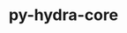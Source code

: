 ---
title: "py-hydra-core"
layout: cache
categories: [package, develop-2024-11-03]
meta: {"versions": ["1.3.1"], "compilers": ["apple-clang@=15.0.0", "gcc@=13.2.0"], "oss": ["ubuntu24.04", "ventura"], "platforms": ["darwin", "linux"], "targets": ["aarch64", "x86_64_v3"], "stacks": ["ml-darwin-aarch64-mps", "ml-linux-aarch64-cpu", "ml-linux-aarch64-cuda", "ml-linux-x86_64-cpu", "ml-linux-x86_64-cuda", "root"], "num_specs": 3, "num_specs_by_stack": {"ml-darwin-aarch64-mps": 1, "root": 3, "ml-linux-aarch64-cpu": 1, "ml-linux-aarch64-cuda": 1, "ml-linux-x86_64-cpu": 1, "ml-linux-x86_64-cuda": 1}}
spec_details: [{"hash": "wdvarg5vplk5jshrumuph6ygmb3amou2", "compiler": "apple-clang@=15.0.0", "versions": ["1.3.1"], "os": "ventura", "platform": "darwin", "target": "aarch64", "variants": ["build_system=python_pip"], "stacks": ["ml-darwin-aarch64-mps", "root"], "size": "-", "tarball": "https://binaries.spack.io/develop-2024-11-03/build_cache/darwin-ventura-aarch64/apple-clang-15.0.0/py-hydra-core-1.3.1/darwin-ventura-aarch64-apple-clang-15.0.0-py-hydra-core-1.3.1-wdvarg5vplk5jshrumuph6ygmb3amou2.spack"}, {"hash": "ezmviir5lrck3cj4bei7c2fsw7absb27", "compiler": "gcc@=13.2.0", "versions": ["1.3.1"], "os": "ubuntu24.04", "platform": "linux", "target": "aarch64", "variants": ["build_system=python_pip"], "stacks": ["ml-linux-aarch64-cpu", "root", "ml-linux-aarch64-cuda"], "size": "-", "tarball": "https://binaries.spack.io/develop-2024-11-03/build_cache/linux-ubuntu24.04-aarch64/gcc-13.2.0/py-hydra-core-1.3.1/linux-ubuntu24.04-aarch64-gcc-13.2.0-py-hydra-core-1.3.1-ezmviir5lrck3cj4bei7c2fsw7absb27.spack"}, {"hash": "lzpxr44au63tk35mgkcnvjwzsamm4eew", "compiler": "gcc@=13.2.0", "versions": ["1.3.1"], "os": "ubuntu24.04", "platform": "linux", "target": "x86_64_v3", "variants": ["build_system=python_pip"], "stacks": ["ml-linux-x86_64-cpu", "root", "ml-linux-x86_64-cuda"], "size": "-", "tarball": "https://binaries.spack.io/develop-2024-11-03/build_cache/linux-ubuntu24.04-x86_64_v3/gcc-13.2.0/py-hydra-core-1.3.1/linux-ubuntu24.04-x86_64_v3-gcc-13.2.0-py-hydra-core-1.3.1-lzpxr44au63tk35mgkcnvjwzsamm4eew.spack"}]
---